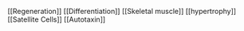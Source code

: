 [[Regeneration]]
[[Differentiation]]
[[Skeletal muscle]]
[[hypertrophy]]
[[Satellite Cells]]
[[Autotaxin]]
